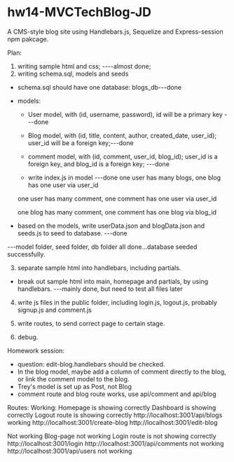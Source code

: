 # hw14-MVCTechBlog-JD

A CMS-style blog site using Handlebars.js, Sequelize and Express-session npm pakcage.

Plan:

1. writing sample html and css; ----almost done;
2. writing schema.sql, models and seeds

- schema.sql should have one database: blogs_db---done
- models:

  - User model, with (id, username, password), id will be a primary key
    ---done
  - Blog model, with (id, title, content, author, created_date, user_id); user_id will be a foreign key;---done
  - comment model, with (id, comment, user_id, blog_id);
    user_id is a foreign key, and blog_id is a foreign key; ---done

  - write index.js in model ---done
    one user has many blogs,
    one blog has one user via user_id

  one user has many comment,
  one comment has one user via user_id

  one blog has many comment,
  one comment has one blog via blog_id

- based on the models, write userData.json and blogData.json and seeds.js to seed to database. ---done

---model folder, seed folder, db folder all done...database seeded successfully.

3. separate sample html into handlebars, including partials.

- break out sample html into main, homepage and partials, by using handlebars. ---mainly done, but need to test all files later

4. write js files in the public folder, including login.js, logout.js, probably signup.js and comment.js

5. write routes, to send correct page to certain stage.

6. debug.

Homework session:

- question: edit-blog.handlebars should be checked.
- In the blog model, maybe add a column of comment directly to the blog, or link the comment model to the blog.
- Trey's model is set up as Post, not Blog
- comment route and blog route works, use api/comment and api/blog

Routes: 
Working:
Homepage is showing correctly
Dashboard is showing correctly
Logout route is showing correctly
http://localhost:3001/api/blogs working
http://localhost:3001/create-blog
http://localhost:3001/edit-blog



Not working
Blog-page not working
Login route is not showing correctly http://localhost:3001/login
http://localhost:3001/api/comments not working
http://localhost:3001/api/users not working
